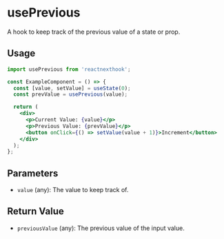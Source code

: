 # usePrevious

A hook to keep track of the previous value of a state or prop.


## Usage

```jsx
import usePrevious from 'reactnexthook';

const ExampleComponent = () => {
  const [value, setValue] = useState(0);
  const prevValue = usePrevious(value);

  return (
    <div>
      <p>Current Value: {value}</p>
      <p>Previous Value: {prevValue}</p>
      <button onClick={() => setValue(value + 1)}>Increment</button>
    </div>
  );
};


```

## Parameters

- `value` (any): The value to keep track of.

## Return Value

- `previousValue` (any): The previous value of the input value.

